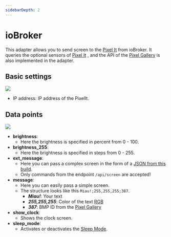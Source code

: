 ```yaml
---
sidebarDepth: 2
---
```


# ioBroker

This adapter allows you to send screen to the [Pixel It]() from ioBroker. It queries the optional sensors of [Pixel It]() , and the API of the [Pixel Gallery](tools.html#pixel-gallery) is also implemented in the adapter.


## Basic settings

![](/iobroker_pixelIt_config.png)

- IP address: IP address of the PixelIt.

## Data points

![](/iobroker_pixelIt_datapoints.png)

- **brightness**:
  - Here the brightness is specified in percent from 0 - 100.
- **brightness_255**:
  - Here the brightness is specified in steps from 0 - 255.
- **ext_message**:
  - Here you can pass a complex screen in the form of a [JSON from this build](api.html#screen).
  - Only commands from the endpoint `/api/screen` are accepted!
- **message**:
  - Here you can easily pass a simple screen.
  - The structure looks like this `Miau!;255,255,255;387`.
    - **_Miau!_**: Your text
    - **_255,255,255_**: Color of the text [RGB](https://www.w3schools.com/colors/colors_picker.asp)
    - **_387_**: BMP ID from the [Pixel Gallery](tools.html#pixel-gallery)
- **show_clock**:
  - Shows the clock screen.
- **sleep_mode**:
  - Activates or deactivates the [Sleep Mode](api.html#sleep-mode).